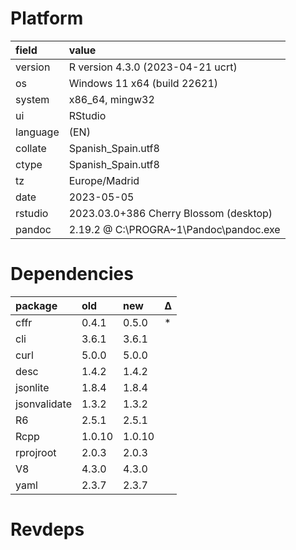 # Platform

|field    |value                                  |
|:--------|:--------------------------------------|
|version  |R version 4.3.0 (2023-04-21 ucrt)      |
|os       |Windows 11 x64 (build 22621)           |
|system   |x86_64, mingw32                        |
|ui       |RStudio                                |
|language |(EN)                                   |
|collate  |Spanish_Spain.utf8                     |
|ctype    |Spanish_Spain.utf8                     |
|tz       |Europe/Madrid                          |
|date     |2023-05-05                             |
|rstudio  |2023.03.0+386 Cherry Blossom (desktop) |
|pandoc   |2.19.2 @ C:\PROGRA~1\Pandoc\pandoc.exe |

# Dependencies

|package      |old    |new    |Δ  |
|:------------|:------|:------|:--|
|cffr         |0.4.1  |0.5.0  |*  |
|cli          |3.6.1  |3.6.1  |   |
|curl         |5.0.0  |5.0.0  |   |
|desc         |1.4.2  |1.4.2  |   |
|jsonlite     |1.8.4  |1.8.4  |   |
|jsonvalidate |1.3.2  |1.3.2  |   |
|R6           |2.5.1  |2.5.1  |   |
|Rcpp         |1.0.10 |1.0.10 |   |
|rprojroot    |2.0.3  |2.0.3  |   |
|V8           |4.3.0  |4.3.0  |   |
|yaml         |2.3.7  |2.3.7  |   |

# Revdeps

